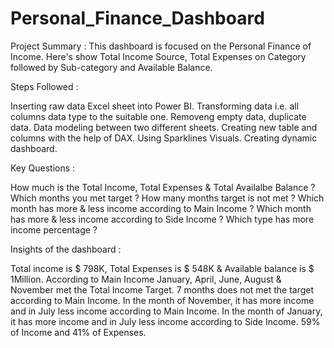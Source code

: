 # Personal_Finance_Dashboard

Project Summary : This dashboard is focused on the Personal Finance of Income. Here's show Total Income Source, Total Expenses on Category followed by Sub-category and Available Balance.

 
Steps Followed :

Inserting raw data Excel sheet into Power BI.
Transforming data i.e. all columns data type to the suitable one.
Removeng empty data, duplicate data.
Data modeling between two different sheets.
Creating new table and columns with the help of DAX.
Using Sparklines Visuals.
Creating dynamic dashboard.

 
Key Questions :

How much is the Total Income, Total Expenses & Total Availalbe Balance ?
Which months you met target ?
How many months target is not met ?
Which month has more & less income according to Main Income ?
Which month has more & less income according to Side Income ?
Which type has more income percentage ?

 
Insights of the dashboard :

Total income is $ 798K, Total Expenses is $ 548K & Available balance is $ 1Million.
According to Main Income January, April, June, August & November met the Total Income Target.
7 months does not met the target according to Main Income.
In the month of November, it has more income and in July less income according to Main Income.
In the month of January, it has more income and in July less income according to Side Income.
59% of Income and 41% of Expenses.

